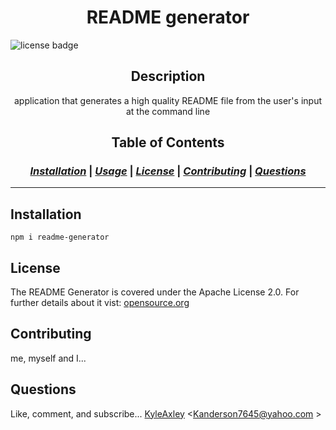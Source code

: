 <h1 align='center'>README generator</h1>
<p><img src="https://img.shields.io/badge/License-Apache License 2.0-green" alt="license badge"></p>

<h2 align='center'>Description</h2>

<p align='center'>application that generates a high quality README file from the user's input at the command line </p>
<h2 align='center'>Table of Contents</h2>

<h3 align='center'>

*[Installation](#installation)* | *[Usage](#usage)* | *[License](#license)* |  *[Contributing](#contributing)* | *[Questions](#questions)* 

---

</h3>

## Installation
`npm i readme-generator `


## License  
The README Generator is covered under the Apache License 2.0. For further details about it vist: [opensource.org](https://opensource.org/licenses/Apache-2.0)  
     

## Contributing
me, myself and I... 

## Questions
Like, comment, and subscribe...
[KyleAxley](https://github.com/KyleAxley)
<Kanderson7645@yahoo.com >